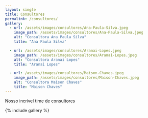 ```yaml
---
layout: single
title: Consultores
permalink: /consultores/
gallery:
  - url: /assets/images/consultores/Ana-Paula-Silva.jpeg
    image_path: /assets/images/consultores/Ana-Paula-Silva.jpeg
    alt: "Consultora Ana Paula Silva"
    title: "Ana Paula Silva"

  - url: /assets/images/consultores/Aranai-Lopes.jpeg
    image_path: /assets/images/consultores/Aranai-Lopes.jpeg
    alt: "Consultora Aranai Lopes"
    title: "Aranai Lopes"

  - url: /assets/images/consultores/Maison-Chaves.jpeg
    image_path: /assets/images/consultores/Maison-Chaves.jpeg
    alt: "Consultora Maison Chaves"
    title: "Maison Chaves"
---
```


Nosso incrivel time de consultores

{% include gallery %}